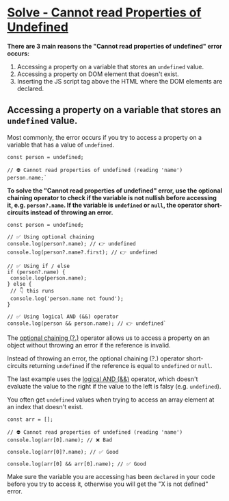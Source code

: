 # [Solve - Cannot read Properties of Undefined](https://bobbyhadz.com/blog/javascript-cannot-read-property-of-undefined#solve---cannot-read-properties-of-undefined)

**There are 3 main reasons the "Cannot read properties of undefined" error occurs:**

1. Accessing a property on a variable that stores an `undefined` value.
2. Accessing a property on DOM element that doesn't exist.
3. Inserting the JS script tag above the HTML where the DOM elements are declared.



## Accessing a property on a variable that stores an `undefined` value.

Most commonly, the error occurs if you try to access a property on a variable that has a value of `undefined`.



```
const person = undefined;

// ⛔️ Cannot read properties of undefined (reading 'name')
person.name;`
```



**To solve the "Cannot read properties of undefined" error, use the optional chaining operator to check if the variable is not nullish before accessing it, e.g. `person?.name`. If the variable is `undefined` or `null`, the operator short-circuits instead of throwing an error.**

```
const person = undefined;

// ✅ Using optional chaining
console.log(person?.name); // 👉️ undefined
console.log(person?.name?.first); // 👉️ undefined

// ✅ Using if / else
if (person?.name) {
 console.log(person.name);
} else {
 // 👇️ this runs
 console.log('person.name not found');
}

// ✅ Using logical AND (&&) operator
console.log(person && person.name); // 👉️ undefined`
```





The [optional chaining (?.)](https://developer.mozilla.org/en-US/docs/Web/JavaScript/Reference/Operators/Optional_chaining) operator allows us to access a property on an object without throwing an error if the reference is invalid.

Instead of throwing an error, the optional chaining (?.) operator short-circuits returning `undefined` if the reference is equal to `undefined` or `null`.

The last example uses the [logical AND (&&)](https://developer.mozilla.org/en-US/docs/Web/JavaScript/Reference/Operators/Logical_AND) operator, which doesn't evaluate the value to the right if the value to the left is falsy (e.g. `undefined`).

You often get `undefined` values when trying to access an array element at an index that doesn't exist.

```
const arr = [];

// ⛔️ Cannot read properties of undefined (reading 'name')
console.log(arr[0].name); // ❌ Bad

console.log(arr[0]?.name); // ✅ Good

console.log(arr[0] && arr[0].name); // ✅ Good
```



Make sure the variable you are accessing has been `declared` in your code before you try to access it, otherwise you will get the "X is not defined" error.
